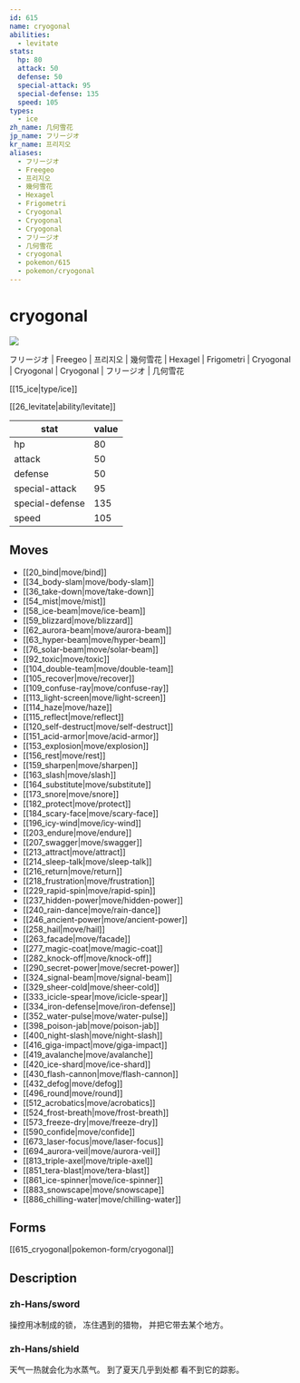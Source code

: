 ```yaml
---
id: 615
name: cryogonal
abilities:
  - levitate
stats:
  hp: 80
  attack: 50
  defense: 50
  special-attack: 95
  special-defense: 135
  speed: 105
types:
  - ice
zh_name: 几何雪花
jp_name: フリージオ
kr_name: 프리지오
aliases:
  - フリージオ
  - Freegeo
  - 프리지오
  - 幾何雪花
  - Hexagel
  - Frigometri
  - Cryogonal
  - Cryogonal
  - Cryogonal
  - フリージオ
  - 几何雪花
  - cryogonal
  - pokemon/615
  - pokemon/cryogonal
---
```

# cryogonal

![](https://raw.githubusercontent.com/PokeAPI/sprites/master/sprites/pokemon/615.png)

フリージオ | Freegeo | 프리지오 | 幾何雪花 | Hexagel | Frigometri | Cryogonal | Cryogonal | Cryogonal | フリージオ | 几何雪花

[[15_ice|type/ice]]

[[26_levitate|ability/levitate]]

|stat|value|
|---|---|
|hp|80|
|attack|50|
|defense|50|
|special-attack|95|
|special-defense|135|
|speed|105|


## Moves

- [[20_bind|move/bind]]
- [[34_body-slam|move/body-slam]]
- [[36_take-down|move/take-down]]
- [[54_mist|move/mist]]
- [[58_ice-beam|move/ice-beam]]
- [[59_blizzard|move/blizzard]]
- [[62_aurora-beam|move/aurora-beam]]
- [[63_hyper-beam|move/hyper-beam]]
- [[76_solar-beam|move/solar-beam]]
- [[92_toxic|move/toxic]]
- [[104_double-team|move/double-team]]
- [[105_recover|move/recover]]
- [[109_confuse-ray|move/confuse-ray]]
- [[113_light-screen|move/light-screen]]
- [[114_haze|move/haze]]
- [[115_reflect|move/reflect]]
- [[120_self-destruct|move/self-destruct]]
- [[151_acid-armor|move/acid-armor]]
- [[153_explosion|move/explosion]]
- [[156_rest|move/rest]]
- [[159_sharpen|move/sharpen]]
- [[163_slash|move/slash]]
- [[164_substitute|move/substitute]]
- [[173_snore|move/snore]]
- [[182_protect|move/protect]]
- [[184_scary-face|move/scary-face]]
- [[196_icy-wind|move/icy-wind]]
- [[203_endure|move/endure]]
- [[207_swagger|move/swagger]]
- [[213_attract|move/attract]]
- [[214_sleep-talk|move/sleep-talk]]
- [[216_return|move/return]]
- [[218_frustration|move/frustration]]
- [[229_rapid-spin|move/rapid-spin]]
- [[237_hidden-power|move/hidden-power]]
- [[240_rain-dance|move/rain-dance]]
- [[246_ancient-power|move/ancient-power]]
- [[258_hail|move/hail]]
- [[263_facade|move/facade]]
- [[277_magic-coat|move/magic-coat]]
- [[282_knock-off|move/knock-off]]
- [[290_secret-power|move/secret-power]]
- [[324_signal-beam|move/signal-beam]]
- [[329_sheer-cold|move/sheer-cold]]
- [[333_icicle-spear|move/icicle-spear]]
- [[334_iron-defense|move/iron-defense]]
- [[352_water-pulse|move/water-pulse]]
- [[398_poison-jab|move/poison-jab]]
- [[400_night-slash|move/night-slash]]
- [[416_giga-impact|move/giga-impact]]
- [[419_avalanche|move/avalanche]]
- [[420_ice-shard|move/ice-shard]]
- [[430_flash-cannon|move/flash-cannon]]
- [[432_defog|move/defog]]
- [[496_round|move/round]]
- [[512_acrobatics|move/acrobatics]]
- [[524_frost-breath|move/frost-breath]]
- [[573_freeze-dry|move/freeze-dry]]
- [[590_confide|move/confide]]
- [[673_laser-focus|move/laser-focus]]
- [[694_aurora-veil|move/aurora-veil]]
- [[813_triple-axel|move/triple-axel]]
- [[851_tera-blast|move/tera-blast]]
- [[861_ice-spinner|move/ice-spinner]]
- [[883_snowscape|move/snowscape]]
- [[886_chilling-water|move/chilling-water]]

## Forms



[[615_cryogonal|pokemon-form/cryogonal]]

## Description

### zh-Hans/sword

操控用冰制成的锁，
冻住遇到的猎物，
并把它带去某个地方。

### zh-Hans/shield

天气一热就会化为水蒸气。
到了夏天几乎到处都
看不到它的踪影。

